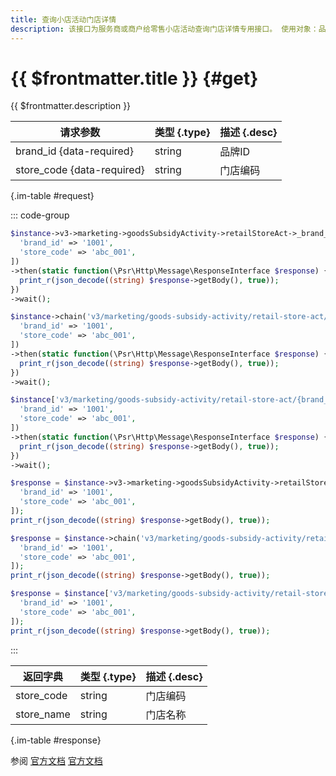 ```yaml
---
title: 查询小店活动门店详情
description: 该接口为服务商或商户给零售小店活动查询门店详情专用接口。 使用对象：品牌的品牌主商户号或品牌服务商。
---
```


# {{ $frontmatter.title }} {#get}

{{ $frontmatter.description }}

| 请求参数 | 类型 {.type} | 描述 {.desc}
| --- | --- | ---
| brand_id {data-required} | string | 品牌ID
| store_code {data-required} | string | 门店编码

{.im-table #request}

::: code-group

```php [异步纯链式]
$instance->v3->marketing->goodsSubsidyActivity->retailStoreAct->_brand_id_->stores->_store_code_->getAsync([
  'brand_id' => '1001',
  'store_code' => 'abc_001',
])
->then(static function(\Psr\Http\Message\ResponseInterface $response) {
  print_r(json_decode((string) $response->getBody(), true));
})
->wait();
```

```php [异步声明式]
$instance->chain('v3/marketing/goods-subsidy-activity/retail-store-act/{brand_id}/stores/{store_code}')->getAsync([
  'brand_id' => '1001',
  'store_code' => 'abc_001',
])
->then(static function(\Psr\Http\Message\ResponseInterface $response) {
  print_r(json_decode((string) $response->getBody(), true));
})
->wait();
```

```php [异步属性式]
$instance['v3/marketing/goods-subsidy-activity/retail-store-act/{brand_id}/stores/{store_code}']->getAsync([
  'brand_id' => '1001',
  'store_code' => 'abc_001',
])
->then(static function(\Psr\Http\Message\ResponseInterface $response) {
  print_r(json_decode((string) $response->getBody(), true));
})
->wait();
```

```php [同步纯链式]
$response = $instance->v3->marketing->goodsSubsidyActivity->retailStoreAct->_brand_id_->stores->_store_code_->get([
  'brand_id' => '1001',
  'store_code' => 'abc_001',
]);
print_r(json_decode((string) $response->getBody(), true));
```

```php [同步声明式]
$response = $instance->chain('v3/marketing/goods-subsidy-activity/retail-store-act/{brand_id}/stores/{store_code}')->get([
  'brand_id' => '1001',
  'store_code' => 'abc_001',
]);
print_r(json_decode((string) $response->getBody(), true));
```

```php [同步属性式]
$response = $instance['v3/marketing/goods-subsidy-activity/retail-store-act/{brand_id}/stores/{store_code}']->get([
  'brand_id' => '1001',
  'store_code' => 'abc_001',
]);
print_r(json_decode((string) $response->getBody(), true));
```

:::

| 返回字典 | 类型 {.type} | 描述 {.desc}
| --- | --- | ---
| store_code | string | 门店编码
| store_name | string | 门店名称

{.im-table #response}

参阅 [官方文档](https://pay.weixin.qq.com/doc/v3/merchant/4012384379) [官方文档](https://pay.weixin.qq.com/doc/v3/partner/4012384437)
